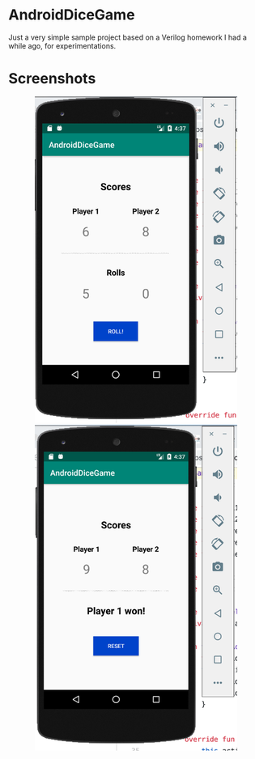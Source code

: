 # AndroidDiceGame

Just a very simple sample project based on a Verilog homework I had a while ago, for experimentations.

# Screenshots

<div align="center">
    <img src="/Screenshot 2019-03-17 at 16.37.11.png" width="400px"</img> 
</div>

<div align="center">
    <img src="/Screenshot 2019-03-17 at 16.37.28.png" width="400px"</img> 
</div>
